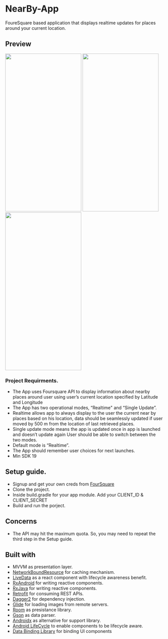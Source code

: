 # NearBy-App
FoureSquare based application that displays realtime updates for places around your current location.

## Preview 

<img src="https://github.com/manartorky/NearBy-App/blob/master/art/device-2020-02-12-005726.png"  width="241" height="500" />  <img src="https://github.com/manartorky/NearBy-App/blob/master/art/device-2020-02-12-005955.png"  width="241" height="500" /> <img src="https://github.com/manartorky/NearBy-App/blob/master/art/device-2020-02-12-010104.png"  width="241" height="500" />


### Project Requirments.
- The App uses Foursquare API to display information about nearby places around user using user’s current location specified by Latitude and
Longitude
- The App has two operational modes, “Realtime" and “Single Update”. 
- Realtime allows app to always display to the user the current near by places based on his location, data should be seamlessly updated if 
  user moved by 500 m from the location of last retrieved places.
- Single update mode means the app is updated once in app is launched and doesn’t update again User should be able to switch between the two modes.
- Default mode is “Realtime”. 
- The App should remember user choices for next launches.
- Min SDK 19

## Setup guide.
* Signup and get your own creds from [FourSquare](https://foursquare.com/developers/apps)
* Clone the project.
* Inside build.gradle for your app module. Add your CLIENT_ID & CLIENT_SECRET
* Build and run the porject.
 
## Concerns 
* The API may hit the maximum quota. So, you may need to repeat the third step in the Setup guide. 

## Built with
* MVVM as presentation layer.
* [NetworkBoundResource](https://github.com/android/architecture-components-samples/blob/88747993139224a4bb6dbe985adf652d557de621/GithubBrowserSample/app/src/main/java/com/android/example/github/repository/NetworkBoundResource.kt) for caching mechanism.
* [LiveData](https://developer.android.com/topic/libraries/architecture/livedata) as a react component with lifecycle awareness benefit. 
* [RxAndroid](https://github.com/ReactiveX/RxAndroid) for writing reactive components.
* [RxJava](https://github.com/ReactiveX/RxAndroid) for writing reactive components.
* [Retrofit](https://square.github.io/retrofit/) for consuming REST APIs.
* [Dagger2](https://github.com/google/dagger) for dependency injection.
* [Glide](https://github.com/bumptech/glide) for loading images from remote servers.
* [Room](https://developer.android.com/topic/libraries/architecture/room) as presistance library. 
* [Gson](https://github.com/google/gson) as data parser.
* [Androidx](https://developer.android.com/jetpack/androidx) as alternative for support library.
* [Android LifeCycle](https://developer.android.com/topic/libraries/architecture) to enable components to be lifecycle aware.
* [Data Binding Library](https://developer.android.com/topic/libraries/data-binding) for binding UI components


